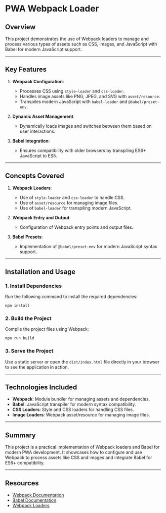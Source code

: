 # PWA Webpack Loader

## Overview

This project demonstrates the use of Webpack loaders to manage and process various types of assets such as CSS, images, and JavaScript with Babel for modern JavaScript support.

---

## Key Features

1. **Webpack Configuration**:

   - Processes CSS using `style-loader` and `css-loader`.
   - Handles image assets like PNG, JPEG, and SVG with `asset/resource`.
   - Transpiles modern JavaScript with `babel-loader` and `@babel/preset-env`.

2. **Dynamic Asset Management**:

   - Dynamically loads images and switches between them based on user interactions.

3. **Babel Integration**:
   - Ensures compatibility with older browsers by transpiling ES6+ JavaScript to ES5.

---

## Concepts Covered

1. **Webpack Loaders**:

   - Use of `style-loader` and `css-loader` to handle CSS.
   - Use of `asset/resource` for managing image files.
   - Use of `babel-loader` for transpiling modern JavaScript.

2. **Webpack Entry and Output**:

   - Configuration of Webpack entry points and output files.

3. **Babel Presets**:
   - Implementation of `@babel/preset-env` for modern JavaScript syntax support.

---

## Installation and Usage

### **1. Install Dependencies**

Run the following command to install the required dependencies:

```bash
npm install
```

### **2. Build the Project**

Compile the project files using Webpack:

```bash
npm run build
```

### **3. Serve the Project**

Use a static server or open the `dist/index.html` file directly in your browser to see the application in action.

---

## Technologies Included

- **Webpack**: Module bundler for managing assets and dependencies.
- **Babel**: JavaScript transpiler for modern syntax compatibility.
- **CSS Loaders**: Style and CSS loaders for handling CSS files.
- **Image Loaders**: Webpack asset/resource for managing image files.

---

## Summary

This project is a practical implementation of Webpack loaders and Babel for modern PWA development. It showcases how to configure and use Webpack to process assets like CSS and images and integrate Babel for ES6+ compatibility.

---

## Resources

- [Webpack Documentation](https://webpack.js.org/concepts/)
- [Babel Documentation](https://babeljs.io/docs/en/)
- [Webpack Loaders](https://webpack.js.org/loaders/)
